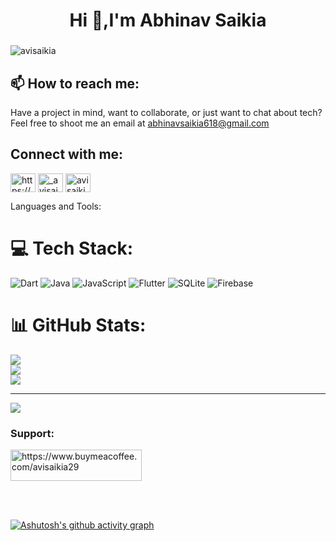 <h1 align="center">Hi 👋,I'm Abhinav Saikia</h1>
<h3 align="leftr"> </h3>
<p align="left"> <img src="https://komarev.com/ghpvc/?username=avisaikia&label=Profile%20views&color=0e75b6&style=flat" alt="avisaikia" /> </p>

 
 📫 How to reach me:
- 
  Have a project in mind, want to collaborate, or just want to chat about tech? Feel free to shoot me an email at abhinavsaikia618@gmail.com
  
Connect with me:
-
<p align="left">
<a href="https://linkedin.com/in/abhinav-saikia-2458a91a1/" target="blank"><img align="center" src="https://raw.githubusercontent.com/rahuldkjain/github-profile-readme-generator/master/src/images/icons/Social/linked-in-alt.svg" alt="https://www.linkedin.com/in/abhinav-saikia-2458a91a1/" height="30" width="40" /></a>
<a href="https://instagram.com/_avisaikia_" target="blank"><img align="center" src="https://raw.githubusercontent.com/rahuldkjain/github-profile-readme-generator/master/src/images/icons/Social/instagram.svg" alt="_avisaikia_" height="30" width="40" /></a>
<a href="https://dribbble.com/avisaikia" target="blank"><img align="center" src="https://raw.githubusercontent.com/rahuldkjain/github-profile-readme-generator/master/src/images/icons/Social/dribbble.svg" alt="avisaikia" height="30" width="40" /></a>
</p>

Languages and Tools:

# 💻 Tech Stack:
![Dart](https://img.shields.io/badge/dart-%230175C2.svg?style=for-the-badge&logo=dart&logoColor=white) ![Java](https://img.shields.io/badge/java-%23ED8B00.svg?style=for-the-badge&logo=openjdk&logoColor=white) ![JavaScript](https://img.shields.io/badge/javascript-%23323330.svg?style=for-the-badge&logo=javascript&logoColor=%23F7DF1E) ![Flutter](https://img.shields.io/badge/Flutter-%2302569B.svg?style=for-the-badge&logo=Flutter&logoColor=white) ![SQLite](https://img.shields.io/badge/sqlite-%2307405e.svg?style=for-the-badge&logo=sqlite&logoColor=white) ![Firebase](https://img.shields.io/badge/firebase-a08021?style=for-the-badge&logo=firebase&logoColor=ffcd34)
# 📊 GitHub Stats:
![](https://github-readme-stats.vercel.app/api?username=avisaikia&theme=solarized-light&hide_border=false&include_all_commits=true&count_private=false)<br/>
![](https://github-readme-streak-stats.herokuapp.com/?user=avisaikia&theme=solarized-light&hide_border=false)<br/>
![](https://github-readme-stats.vercel.app/api/top-langs/?username=avisaikia&theme=solarized-light&hide_border=false&include_all_commits=true&count_private=false&layout=compact)

---
[![](https://visitcount.itsvg.in/api?id=avisaikia&icon=0&color=3)](https://visitcount.itsvg.in)

<!-- Proudly created with GPRM ( https://gprm.itsvg.in ) -->

<h3 align="left">Support:</h3>
<p><a href="https://www.buymeacoffee.com/avisaikia29"> 
  <img align="center" src="https://cdn.buymeacoffee.com/buttons/v2/default-yellow.png" height="50" width="210" alt="https://www.buymeacoffee.com/avisaikia29" /></a></p><br><br>

[![Ashutosh's github activity graph](https://github-readme-activity-graph.vercel.app/graph?username=avisaikia&bg_color=ffcfe9&color=9e4c98&line=9e4c98&point=403d3d&area=true&hide_border=true)](https://github.com/ashutosh00710/github-readme-activity-graph)


